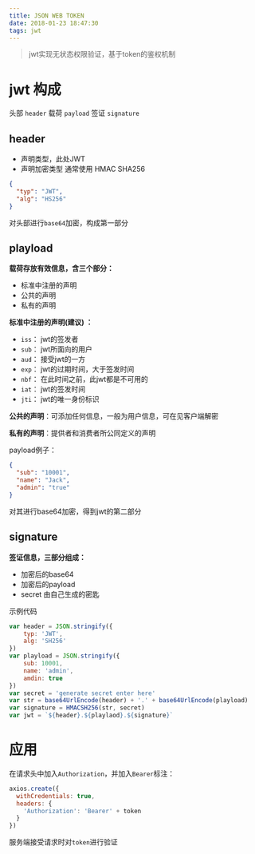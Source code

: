 ```yaml
---
title: JSON WEB TOKEN
date: 2018-01-23 18:47:30
tags: jwt 
---
```




> jwt实现无状态权限验证，基于token的鉴权机制

# jwt 构成

头部 `header`  载荷 `payload` 签证 `signature`

<!-- more -->

## header

- 声明类型，此处JWT
- 声明加密类型 通常使用 HMAC SHA256

```json
{
  "typ": "JWT",
  "alg": "HS256"
}
```

对头部进行`base64`加密，构成第一部分

## playload

**载荷存放有效信息，含三个部分：**

- 标准中注册的声明
- 公共的声明
- 私有的声明

**标准中注册的声明(建议) ：**

- `iss`： jwt的签发者
- `sub`： jwt所面向的用户
- `aud`： 接受jwt的一方
- `exp`： jwt的过期时间，大于签发时间
- `nbf`： 在此时间之前，此jwt都是不可用的
- `iat`： jwt的签发时间
- `jti`： jwt的唯一身份标识

**公共的声明**：可添加任何信息，一般为用户信息，可在见客户端解密

**私有的声明**：提供者和消费者所公同定义的声明

payload例子：

````json
{
  "sub": "10001",
  "name": "Jack",
  "admin": "true"
}
````

对其进行base64加密，得到jwt的第二部分

## signature

**签证信息，三部分组成：**

- 加密后的base64
- 加密后的payload
- secret 由自己生成的密匙

示例代码

```Javascript
var header = JSON.stringify({
    typ: 'JWT',
    alg: 'SH256'
})
var playload = JSON.stringify({
    sub: 10001,
  	name: 'admin',
  	amdin: true
})
var secret = 'generate secret enter here'
var str = base64UrlEncode(header) + '.' + base64UrlEncode(playload)
var signature = HMACSH256(str, secret)
var jwt = `${header}.${playlaod}.${signature}`
```

# 应用

在请求头中加入`Authorization`，并加入`Bearer`标注：

```javascript
axios.create({
  withCredentials: true,
  headers: {
    'Authorization': 'Bearer' + token
  }
})
```



服务端接受请求时对`token`进行验证
